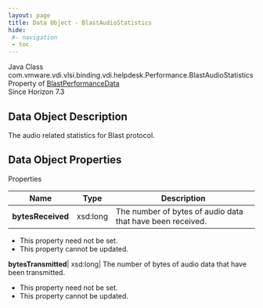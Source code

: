 ```yaml
---
layout: page
title: Data Object - BlastAudioStatistics
hide:
 #- navigation
 - toc
---
```






Java Class
    com.vmware.vdi.vlsi.binding.vdi.helpdesk.Performance.BlastAudioStatistics  
Property of
     [BlastPerformanceData](vdi.helpdesk.Performance.BlastPerformanceData.md#field_detail)  
Since 
    Horizon 7.3

## Data Object Description 

The audio related statistics for Blast protocol. 

## Data Object Properties

Properties

Name |  Type |  Description   
---|---|---  
**bytesReceived**|  xsd:long|  The number of bytes of audio data that have been received.   


* This property need not be set.
* This property cannot be updated.

  
**bytesTransmitted**|  xsd:long|  The number of bytes of audio data that have been transmitted.   


* This property need not be set.
* This property cannot be updated.

  
  
  
   
  
  

